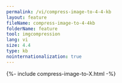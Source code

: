 ```yaml
---
permalink: /vi/compress-image-to-4-4-kb
layout: feature
fileName: compress-image-to-4-4kb
folderName: feature
tool: imgcompression
lang: vi
size: 4.4
type: kb
nointernationalization: true
---
```

{%- include compress-image-to-X.html -%}
      